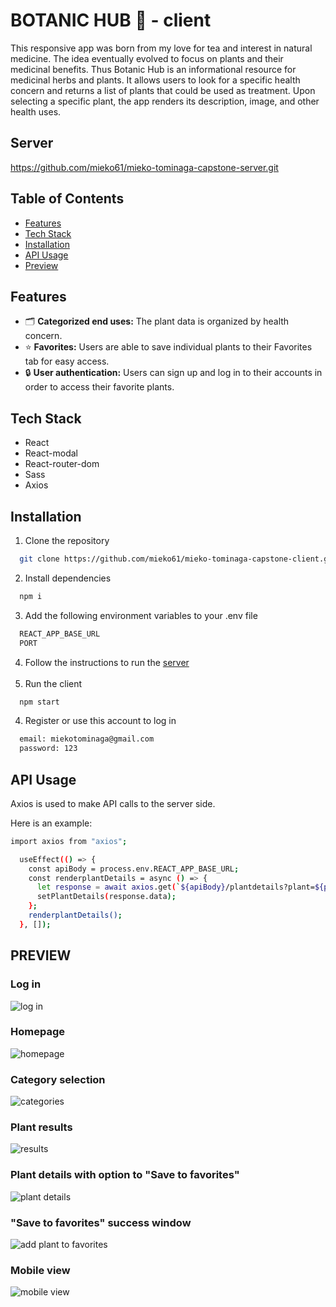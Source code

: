 # BOTANIC HUB 🌿 - client

This responsive app was born from my love for tea and interest in natural medicine. The idea eventually evolved to focus on plants and their medicinal benefits. Thus Botanic Hub is an informational resource for medicinal herbs and plants. It allows users to look for a specific health concern and returns a list of plants that could be used as treatment. Upon selecting a specific plant, the app renders its description, image, and other health uses.

## Server

https://github.com/mieko61/mieko-tominaga-capstone-server.git

## Table of Contents

- [Features](#features)
- [Tech Stack](#tech-stack)
- [Installation](#installation)
- [API Usage](#api-usage)
- [Preview](#preview)

## Features

- 🗂️ **Categorized end uses:** The plant data is organized by health concern.
- ⭐ **Favorites:** Users are able to save individual plants to their Favorites tab for easy access.
- 🔒 **User authentication:** Users can sign up and log in to their accounts in order to access their favorite plants.

## Tech Stack

- React
- React-modal
- React-router-dom
- Sass
- Axios

## Installation

1. Clone the repository

```bash
  git clone https://github.com/mieko61/mieko-tominaga-capstone-client.git

```

2. Install dependencies

```bash
  npm i
```

3. Add the following environment variables to your .env file

```bash
  REACT_APP_BASE_URL
  PORT
```

4. Follow the instructions to run the [server](#server)  
   <br>
5. Run the client

```bash
  npm start
```

4. Register or use this account to log in

```bash
  email: miekotominaga@gmail.com
  password: 123
```

## API Usage

Axios is used to make API calls to the server side.

Here is an example:

```bash
import axios from "axios";

  useEffect(() => {
    const apiBody = process.env.REACT_APP_BASE_URL;
    const renderplantDetails = async () => {
      let response = await axios.get(`${apiBody}/plantdetails?plant=${plant}`);
      setPlantDetails(response.data);
    };
    renderplantDetails();
  }, []);
```

## PREVIEW

### Log in

![log in](/src/assets/images/login.png)

### Homepage

![homepage](/src/assets/images/homepage.png)

### Category selection

![categories](/src/assets/images/categories.png)

### Plant results

![results](/src/assets/images/results.png)

### Plant details with option to "Save to favorites"

![plant details](/src/assets/images/plant-details.png)

### "Save to favorites" success window

![add plant to favorites](/src/assets/images/add-plant.png)

### Mobile view

![mobile view](/src/assets/images/mobile-view.svg)
